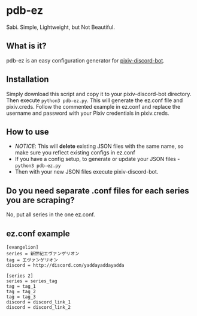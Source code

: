 # pdb-ez
Sabi. Simple, Lightweight, but Not Beautiful.

## What is it?
pdb-ez is an easy configuration generator for [pixiv-discord-bot](http://github.com/carter-yagemann/pixiv-discord-bot).

## Installation
Simply download this script and copy it to your pixiv-discord-bot directory. Then execute `python3 pdb-ez.py`.  This will generate the ez.conf file and pixiv.creds.  Follow the commented example in ez.conf and replace the username and password with your Pixiv credentials in pixiv.creds.

## How to use
- *NOTICE*: This will **delete** existing JSON files with the same name, so make sure you reflect existing configs in ez.conf
- If you have a config setup, to generate or update your JSON files
  -`python3 pdb-ez.py`
- Then with your new JSON files execute pixiv-discord-bot.

## Do you need separate .conf files for each series you are scraping?
No, put all series in the one ez.conf.  

## ez.conf example
```
[evangelion]
series = 新世紀エヴァンゲリオン
tag = エヴァンゲリオン
discord = http://discord.com/yaddayaddayadda

[series 2]
series = series_tag
tag = tag_1
tag = tag_2
tag = tag_3
discord = discord_link_1
discord = discord_link_2
```
